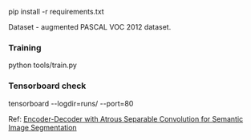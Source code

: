 pip install -r requirements.txt

Dataset - augmented PASCAL VOC 2012 dataset.

### Training

python tools/train.py

### Tensorboard check
tensorboard --logdir=runs/ --port=80

Ref:
[Encoder-Decoder with Atrous Separable Convolution for Semantic Image Segmentation](https://arxiv.org/abs/1802.02611)

